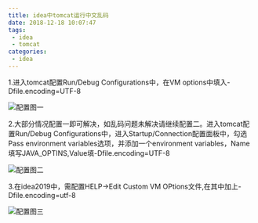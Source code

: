 ```yaml
---
title: idea中tomcat运行中文乱码
date: 2018-12-18 10:07:47
tags:
 - idea
 - tomcat
categories:
 - idea
---
```

1.进入tomcat配置Run/Debug Configurations中，在VM options中填入-Dfile.encoding=UTF-8

![配置图一](1.png)

2.大部分情况配置一即可解决，如乱码问题未解决请继续配置二。进入tomcat配置Run/Debug Configurations中，进入Startup/Connection配置面板中，勾选Pass environment variables选项，并添加一个environment variables，Name填写JAVA_OPTINS,Value填-Dfile.encoding=UTF-8

![配置图二](2.jpg)

3.在idea2019中，需配置HELP->Edit Custom VM OPtions文件,在其中加上-Dfile.encoding=utf-8

![配置图三](3.png)
